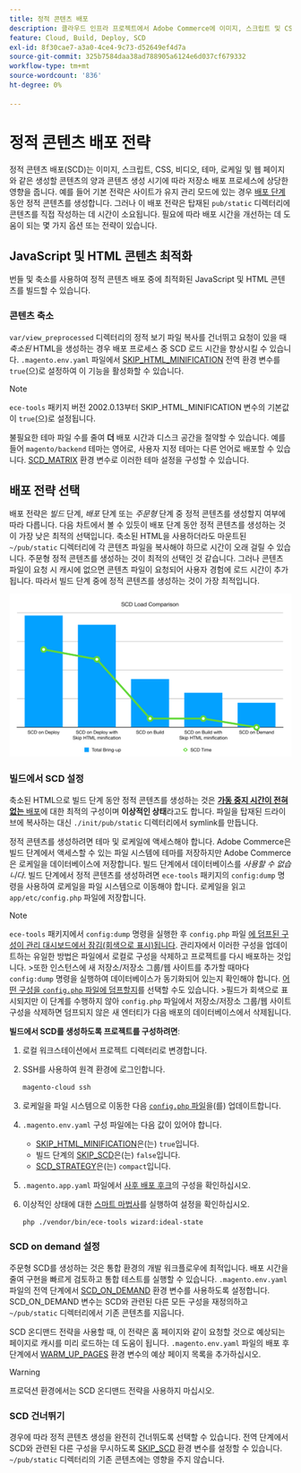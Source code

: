 ```yaml
---
title: 정적 콘텐츠 배포
description: 클라우드 인프라 프로젝트에서 Adobe Commerce에 이미지, 스크립트 및 CSS와 같은 정적 콘텐츠를 배포하는 전략에 대해 알아봅니다.
feature: Cloud, Build, Deploy, SCD
exl-id: 8f30cae7-a3a0-4ce4-9c73-d52649ef4d7a
source-git-commit: 325b7584daa38ad788905a6124e6d037cf679332
workflow-type: tm+mt
source-wordcount: '836'
ht-degree: 0%

---
```


# 정적 콘텐츠 배포 전략

정적 콘텐츠 배포(SCD)는 이미지, 스크립트, CSS, 비디오, 테마, 로케일 및 웹 페이지와 같은 생성할 콘텐츠의 양과 콘텐츠 생성 시기에 따라 저장소 배포 프로세스에 상당한 영향을 줍니다. 예를 들어 기본 전략은 사이트가 유지 관리 모드에 있는 경우 [배포 단계](process.md#deploy-phase-deploy-phase) 동안 정적 콘텐츠를 생성합니다. 그러나 이 배포 전략은 탑재된 `pub/static` 디렉터리에 콘텐츠를 직접 작성하는 데 시간이 소요됩니다. 필요에 따라 배포 시간을 개선하는 데 도움이 되는 몇 가지 옵션 또는 전략이 있습니다.

## JavaScript 및 HTML 콘텐츠 최적화

번들 및 축소를 사용하여 정적 콘텐츠 배포 중에 최적화된 JavaScript 및 HTML 콘텐츠를 빌드할 수 있습니다.

### 콘텐츠 축소

`var/view_preprocessed` 디렉터리의 정적 보기 파일 복사를 건너뛰고 요청이 있을 때 _축소된_ HTML을 생성하는 경우 배포 프로세스 중 SCD 로드 시간을 향상시킬 수 있습니다. `.magento.env.yaml` 파일에서 [SKIP_HTML_MINIFICATION](../environment/variables-global.md#skiphtmlminification) 전역 환경 변수를 `true`(으)로 설정하여 이 기능을 활성화할 수 있습니다.

>[!NOTE]
>
>`ece-tools` 패키지 버전 2002.0.13부터 SKIP_HTML_MINIFICATION 변수의 기본값이 `true`(으)로 설정됩니다.

불필요한 테마 파일 수를 줄여 **더** 배포 시간과 디스크 공간을 절약할 수 있습니다. 예를 들어 `magento/backend` 테마는 영어로, 사용자 지정 테마는 다른 언어로 배포할 수 있습니다. [SCD_MATRIX](../environment/variables-deploy.md#scdmatrix) 환경 변수로 이러한 테마 설정을 구성할 수 있습니다.

## 배포 전략 선택

배포 전략은 _빌드_ 단계, _배포_ 단계 또는 _주문형_ 단계 중 정적 콘텐츠를 생성할지 여부에 따라 다릅니다. 다음 차트에서 볼 수 있듯이 배포 단계 동안 정적 콘텐츠를 생성하는 것이 가장 낮은 최적의 선택입니다. 축소된 HTML을 사용하더라도 마운트된 `~/pub/static` 디렉터리에 각 콘텐츠 파일을 복사해야 하므로 시간이 오래 걸릴 수 있습니다. 주문형 정적 콘텐츠를 생성하는 것이 최적의 선택인 것 같습니다. 그러나 콘텐츠 파일이 요청 시 캐시에 없으면 콘텐츠 파일이 요청되어 사용자 경험에 로드 시간이 추가됩니다. 따라서 빌드 단계 중에 정적 콘텐츠를 생성하는 것이 가장 최적입니다.

![SCD 로드 비교](../../assets/scd-load-times.png)

### 빌드에서 SCD 설정

축소된 HTML으로 빌드 단계 동안 정적 콘텐츠를 생성하는 것은 [**가동 중지 시간이 전혀 없는** 배포](reduce-downtime.md)에 대한 최적의 구성이며 **이상적인 상태**&#x200B;라고도 합니다. 파일을 탑재된 드라이브에 복사하는 대신 `./init/pub/static` 디렉터리에서 symlink를 만듭니다.

정적 콘텐츠를 생성하려면 테마 및 로케일에 액세스해야 합니다. Adobe Commerce은 빌드 단계에서 액세스할 수 있는 파일 시스템에 테마를 저장하지만 Adobe Commerce은 로케일을 데이터베이스에 저장합니다. 빌드 단계에서 데이터베이스를 _사용할 수 없습니다_. 빌드 단계에서 정적 콘텐츠를 생성하려면 `ece-tools` 패키지의 `config:dump` 명령을 사용하여 로케일을 파일 시스템으로 이동해야 합니다. 로케일을 읽고 `app/etc/config.php` 파일에 저장합니다.

>[!NOTE]
>`ece-tools` 패키지에서 `config:dump` 명령을 실행한 후 `config.php` 파일 [에 덤프된 구성이 관리 대시보드에서 잠김(회색으로 표시)됩니다](https://experienceleague.adobe.com/ko/docs/commerce-knowledge-base/kb/troubleshooting/miscellaneous/locked-fields-in-magento-admin). 관리자에서 이러한 구성을 업데이트하는 유일한 방법은 파일에서 로컬로 구성을 삭제하고 프로젝트를 다시 배포하는 것입니다.
>&#x200B;>또한 인스턴스에 새 저장소/저장소 그룹/웹 사이트를 추가할 때마다 `config:dump` 명령을 실행하여 데이터베이스가 동기화되어 있는지 확인해야 합니다. [어떤 구성을 `config.php` 파일에 덤프할지](https://experienceleague.adobe.com/ko/docs/commerce-operations/configuration-guide/cli/configuration-management/export-configuration?lang=en)를 선택할 수도 있습니다.
>&#x200B;>필드가 회색으로 표시되지만 이 단계를 수행하지 않아 `config.php` 파일에서 저장소/저장소 그룹/웹 사이트 구성을 삭제하면 덤프되지 않은 새 엔터티가 다음 배포의 데이터베이스에서 삭제됩니다.

**빌드에서 SCD를 생성하도록 프로젝트를 구성하려면**:

1. 로컬 워크스테이션에서 프로젝트 디렉터리로 변경합니다.
1. SSH를 사용하여 원격 환경에 로그인합니다.

   ```bash
   magento-cloud ssh
   ```

1. 로케일을 파일 시스템으로 이동한 다음 [`config.php` 파일](../development/commerce-version.md#create-a-configphp-file)을(를) 업데이트합니다.

1. `.magento.env.yaml` 구성 파일에는 다음 값이 있어야 합니다.

   - [SKIP_HTML_MINIFICATION](../environment/variables-global.md#skip_html_minification)은(는) `true`입니다.
   - 빌드 단계의 [SKIP_SCD](../environment/variables-build.md#skip_scd)은(는) `false`입니다.
   - [SCD_STRATEGY](../environment/variables-build.md#scd_strategy)은(는) `compact`입니다.

1. `.magento.app.yaml` 파일에서 [사후 배포 후크](../application/hooks-property.md)의 구성을 확인하십시오.

1. 이상적인 상태에 대한 [스마트 마법사](smart-wizards.md)를 실행하여 설정을 확인하십시오.

   ```bash
   php ./vendor/bin/ece-tools wizard:ideal-state
   ```

### SCD on demand 설정

주문형 SCD를 생성하는 것은 통합 환경의 개발 워크플로우에 최적입니다. 배포 시간을 줄여 구현을 빠르게 검토하고 통합 테스트를 실행할 수 있습니다. `.magento.env.yaml` 파일의 전역 단계에서 [SCD_ON_DEMAND](../environment/variables-global.md#scdondemand) 환경 변수를 사용하도록 설정합니다. SCD_ON_DEMAND 변수는 SCD와 관련된 다른 모든 구성을 재정의하고 `~/pub/static` 디렉터리에서 기존 콘텐츠를 지웁니다.

SCD 온디맨드 전략을 사용할 때, 이 전략은 홈 페이지와 같이 요청할 것으로 예상되는 페이지로 캐시를 미리 로드하는 데 도움이 됩니다. `.magento.env.yaml` 파일의 배포 후 단계에서 [WARM_UP_PAGES](../environment/variables-post-deploy.md#warmuppages) 환경 변수의 예상 페이지 목록을 추가하십시오.

>[!WARNING]
>
>프로덕션 환경에서는 SCD 온디맨드 전략을 사용하지 마십시오.

### SCD 건너뛰기

경우에 따라 정적 콘텐츠 생성을 완전히 건너뛰도록 선택할 수 있습니다. 전역 단계에서 SCD와 관련된 다른 구성을 무시하도록 [SKIP_SCD](../environment/variables-build.md#skipscd) 환경 변수를 설정할 수 있습니다. `~/pub/static` 디렉터리의 기존 콘텐츠에는 영향을 주지 않습니다.
